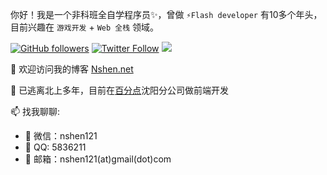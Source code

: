 你好！我是一个非科班全自学程序员✨，曾做 `⚡Flash developer` 有10多个年头，目前兴趣在 `游戏开发` + `Web 全栈` 领域。

[![GitHub followers](https://img.shields.io/github/followers/nshen?label=Follow%20me%EF%BC%81&style=social)](https://github.com/nshen/)
[![Twitter Follow](https://img.shields.io/twitter/follow/nshen121?style=social)](https://twitter.com/nshen121)
[![](https://img.shields.io/badge/weibo-@nshen121-lightgrey.svg)](https://weibo.com/nshen121)

👋 欢迎访问我的博客  [ Nshen.net](https://nshen.net/)

🤔 已逃离北上多年，目前在[百分点](https://www.percent.cn/)沈阳分公司做前端开发

📫 找我聊聊:

- 💬 微信：nshen121
- 💬 QQ: 5836211
- 💬 邮箱：nshen121(at)gmail(dot)com




